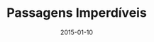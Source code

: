 ---
title: Passagens Imperdíveis
layout: default
modal-id: 9
date: 2015-01-10
img: passagens.png
alt: image-alt
project-date: Janeiro de 2015
client: Passagens Imperdíveis
client-url: http://www.passagensimperdiveis.com.br/
category: Desenvolvimento Android Nativo
description: Melhores promoções de passagens aéreas, com rapidez e eficiência. Trabalhei no desenvolvimento do aplicativo webapp Android. Implementei a funcionalidade de notificações push.

---
